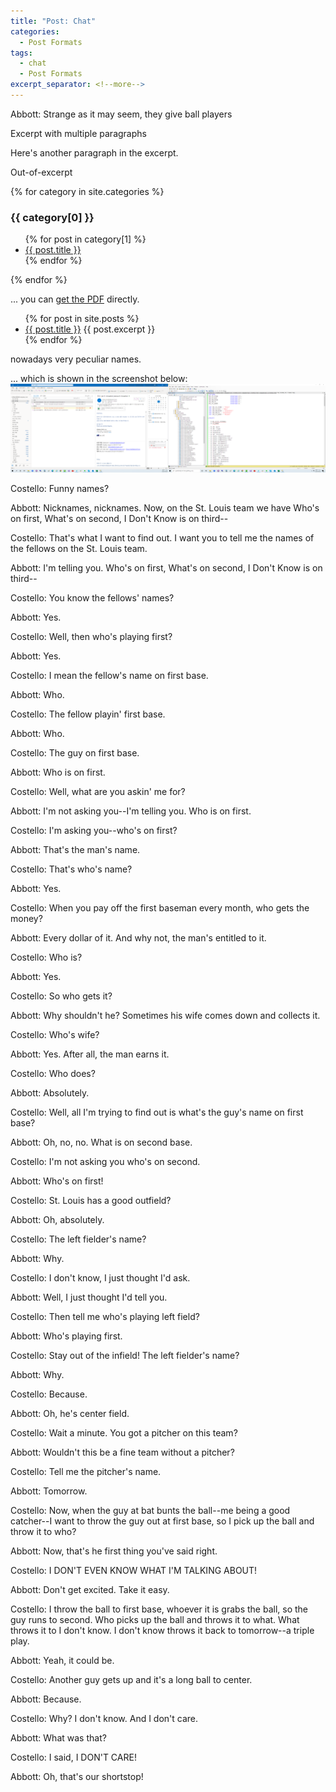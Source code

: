 ```yaml
---
title: "Post: Chat"
categories:
  - Post Formats
tags:
  - chat
  - Post Formats
excerpt_separator: <!--more-->
---
```


Abbott: Strange as it may seem, they give ball players 

Excerpt with multiple paragraphs

Here's another paragraph in the excerpt.
<!--more-->
Out-of-excerpt


{% for category in site.categories %}
  <h3>{{ category[0] }}</h3>
  <ul>
    {% for post in category[1] %}
      <li><a href="{{ post.url }}">{{ post.title }}</a></li>
    {% endfor %}
  </ul>
{% endfor %}


... you can [get the PDF](/assets/pdf/_2020929.pdf) directly.


<ul>
  {% for post in site.posts %}
    <li>
      <a href="{{ post.url }}">{{ post.title }}</a>
      {{ post.excerpt }}
    </li>
  {% endfor %}
</ul>


nowadays very peculiar names.

... which is shown in the screenshot below:
![My helpful screenshot](/assets/img/Capture001.png)

Costello: Funny names?

Abbott: Nicknames, nicknames. Now, on the St. Louis team we have Who's on first, What's on second, I Don't Know is on third--

Costello: That's what I want to find out. I want you to tell me the names of the fellows on the St. Louis team.

Abbott: I'm telling you. Who's on first, What's on second, I Don't Know is on third--

Costello: You know the fellows' names?

Abbott: Yes.

Costello: Well, then who's playing first?

Abbott: Yes.

Costello: I mean the fellow's name on first base.

Abbott: Who.

Costello: The fellow playin' first base.

Abbott: Who.

Costello: The guy on first base.

Abbott: Who is on first.

Costello: Well, what are you askin' me for?

Abbott: I'm not asking you--I'm telling you. Who is on first.

Costello: I'm asking you--who's on first?

Abbott: That's the man's name.

Costello: That's who's name?

Abbott: Yes.

Costello: When you pay off the first baseman every month, who gets the money?

Abbott: Every dollar of it. And why not, the man's entitled to it.

Costello: Who is?

Abbott: Yes.

Costello: So who gets it?

Abbott: Why shouldn't he? Sometimes his wife comes down and collects it.

Costello: Who's wife?

Abbott: Yes. After all, the man earns it.

Costello: Who does?

Abbott: Absolutely.

Costello: Well, all I'm trying to find out is what's the guy's name on first base?

Abbott: Oh, no, no. What is on second base.

Costello: I'm not asking you who's on second.

Abbott: Who's on first!

Costello: St. Louis has a good outfield?

Abbott: Oh, absolutely.

Costello: The left fielder's name?

Abbott: Why.

Costello: I don't know, I just thought I'd ask.

Abbott: Well, I just thought I'd tell you.

Costello: Then tell me who's playing left field?

Abbott: Who's playing first.

Costello: Stay out of the infield! The left fielder's name?

Abbott: Why.

Costello: Because.

Abbott: Oh, he's center field.

Costello: Wait a minute. You got a pitcher on this team?

Abbott: Wouldn't this be a fine team without a pitcher?

Costello: Tell me the pitcher's name.

Abbott: Tomorrow.

Costello: Now, when the guy at bat bunts the ball--me being a good catcher--I want to throw the guy out at first base, so I pick up the ball and throw it to who?

Abbott: Now, that's he first thing you've said right.

Costello: I DON'T EVEN KNOW WHAT I'M TALKING ABOUT!

Abbott: Don't get excited. Take it easy.

Costello: I throw the ball to first base, whoever it is grabs the ball, so the guy runs to second. Who picks up the ball and throws it to what. What throws it to I don't know. I don't know throws it back to tomorrow--a triple play.

Abbott: Yeah, it could be.

Costello: Another guy gets up and it's a long ball to center.

Abbott: Because.

Costello: Why? I don't know. And I don't care.

Abbott: What was that?

Costello: I said, I DON'T CARE!

Abbott: Oh, that's our shortstop!